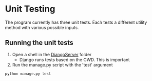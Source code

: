 # Unit Testing

The program currently has three unit tests. Each tests a different utility method with various possible inputs.

## Running the unit tests
1. Open a shell in the [DjangoServer](https://github.com/CS-3450-fall-2022-g1/DansFrappes/tree/master/com/DansFrappes/src/DjangoServer) folder
    * Django runs tests based on the CWD. This is important
2. Run the manage.py script with the 'test' argument
  ```
  python manage.py test
  ```
